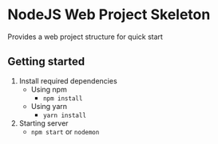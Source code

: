 # NodeJS Web Project Skeleton
Provides a web project structure for quick start
## Getting started
1. Install required dependencies
    * Using npm
        - ```npm install```
    * Using yarn
        - ```yarn install```
2. Starting server
    * ```npm start``` or ```nodemon```